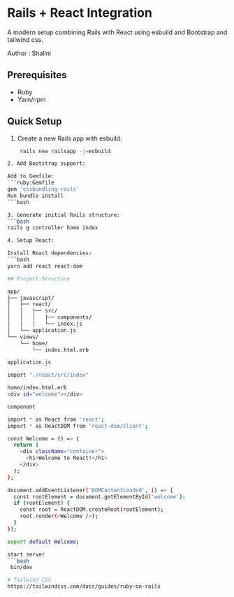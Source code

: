 # Rails + React Integration

A modern setup combining Rails with React using esbuild and Bootstrap and tailwind css.

Author : Shalini

## Prerequisites

- Ruby
- Yarn/npm

## Quick Setup

1. Create a new Rails app with esbuild:
```bash
    rails new railsapp -j=esbuild

2. Add Bootstrap support:

Add to Gemfile:
```ruby:Gemfile
gem 'cssbundling-rails'
Run bundle install
```bash

3. Generate initial Rails structure:
```bash
rails g controller home index

4. Setup React:

Install React dependencies:
```bash
yarn add react react-dom

## Project Structure

app/
├── javascript/
│   ├── react/
│   │   ├── src/
│   │   │   ├── components/
│   │   │   └── index.js
│   └── application.js
└── views/
    └── home/
        └── index.html.erb

application.js

import "./react/src/index"

home/index.html.erb
<div id="welcome"></div>

component

import * as React from 'react';
import * as ReactDOM from 'react-dom/client';

const Welcome = () => {
  return (
    <div className="container">
      <h1>Welcome to React!</h1>
    </div>
  );
};

document.addEventListener('DOMContentLoaded', () => {
  const rootElement = document.getElementById('welcome');
  if (rootElement) {
    const root = ReactDOM.createRoot(rootElement);
    root.render(<Welcome />);
  }
});

export default Welcome;

start server
```bash
 bin/dev

# Tailwind CSS
https://tailwindcss.com/docs/guides/ruby-on-rails



